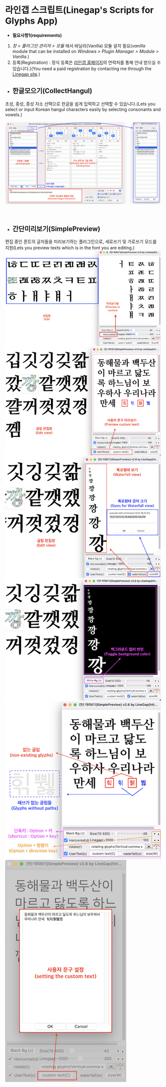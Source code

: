 # 라인갭 스크립트(Linegap's Scripts for Glyphs App)
- **필요사항1(requirements)**
1. *창 > 플러그인 관리자 > 모듈* 에서 바닐라(Vanilla) 모듈 설치 필요(*vanilla* module that can be installed on *Windows > Plugin Manager > Module > Vanilla.*)
2. 등록(Registration) : 정식 등록은 <a href="http://www.linegap.com" target="_blank">라인갭 홈페이지</a>의 연락처를 통해 안내 받으실 수 있습니다.)(You need a paid registration by contacting me through the <a href="http://www.linegap.com" target="_blank">Linegap site</a>.)

- ## 한글모으기(CollectHangul) ##
초성, 중성, 종성 자소 선택으로 한글을 쉽게 입력하고 선택할 수 있습니다.(Lets you select or input Korean hangul characters easily by selecting consonants and vowels.)

![CollectHangul](./_readme/CollectHangul.png)

<br>

- ## 간단미리보기(SimplePreview) ##
편집 중인 폰트의 글자들을 미리보기하는 플러그인으로, 세로쓰기 및 가로쓰기 모드를 지원(Lets you preview texts which is in the font you are editing.)
![SimplePreview01](./_readme/SP26_00.png)
![SimplePreview01](./_readme/SP26_01.png)
![SimplePreview02](./_readme/SP26_02.png)
![SimplePreview03](./_readme/SP26_03.png)
![SimplePreview04](./_readme/SP26_04.png)
![SimplePreview05](./_readme/SP26_05.png)


